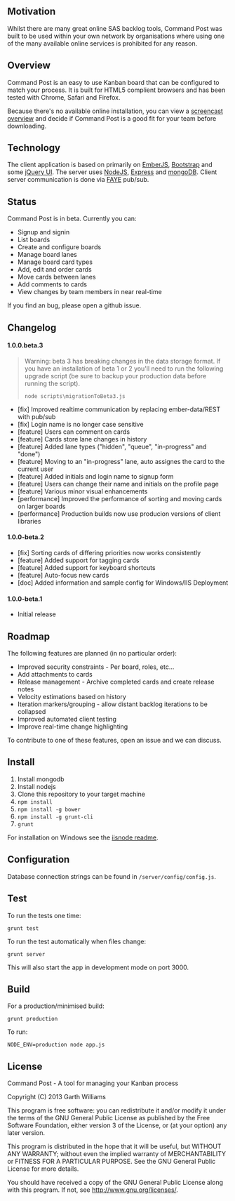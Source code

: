 Motivation
----------

Whilst there are many great online SAS backlog tools, Command Post was built to be used within
your own network by organisations where using one of the many available online services is
prohibited for any reason.

Overview
--------

Command Post is an easy to use Kanban board that can be configured to match your process. It is
built for HTML5 complient browsers and has been tested with Chrome, Safari and Firefox.

Because there's no available online installation, you can view a
[screencast overview](https://plus.google.com/+GarthWilliams/posts/bvL7PDp574g) and decide if
Command Post is a good fit for your team before downloading.

Technology
----------

The client application is based on primarily on [EmberJS](http://emberjs.com),
[Bootstrap](http://getbootstrap.com) and some [jQuery UI](http://jqueryui.com). The server uses
[NodeJS](http://nodejs.org), [Express](http://expressjs.com) and
[mongoDB](http://www.mongodb.org). Client server communication is done via
[FAYE](http://faye.jcoglan.com/) pub/sub.

Status
------

Command Post is in beta. Currently you can:

* Signup and signin
* List boards
* Create and configure boards
* Manage board lanes
* Manage board card types
* Add, edit and order cards
* Move cards between lanes
* Add comments to cards
* View changes by team members in near real-time

If you find an bug, please open a github issue.

Changelog
---------

#### 1.0.0.beta.3

> Warning: beta 3 has breaking changes in the data storage format. If you have an
> installation of beta 1 or 2 you'll need to run the following upgrade script (be
> sure to backup your production data before running the script).
>
> `node scripts\migrationToBeta3.js`

* [fix] Improved realtime communication by replacing ember-data/REST with pub/sub
* [fix] Login name is no longer case sensitive
* [feature] Users can comment on cards
* [feature] Cards store lane changes in history
* [feature] Added lane types ("hidden", "queue", "in-progress" and "done")
* [feature] Moving to an "in-progress" lane, auto assignes the card to the current user
* [feature] Added initials and login name to signup form
* [feature] Users can change their name and initials on the profile page
* [feature] Various minor visual enhancements
* [performance] Improved the performance of sorting and moving cards on larger boards
* [performance] Production builds now use producion versions of client libraries

#### 1.0.0-beta.2

* [fix] Sorting cards of differing priorities now works consistently
* [feature] Added support for tagging cards
* [feature] Added support for keyboard shortcuts
* [feature] Auto-focus new cards
* [doc] Added information and sample config for Windows/IIS Deployment

#### 1.0.0-beta.1

* Initial release

Roadmap
-------

The following features are planned (in no particular order):

* Improved security constraints - Per board, roles, etc...
* Add attachments to cards
* Release management - Archive completed cards and create release notes
* Velocity estimations based on history
* Iteration markers/grouping - allow distant backlog iterations to be collapsed
* Improved automated client testing
* Improve real-time change highlighting

To contribute to one of these features, open an issue and we can discuss.

Install
-------

1. Install mongodb
2. Install nodejs
3. Clone this repository to your target machine
4. `npm install`
5. `npm install -g bower`
6. `npm install -g grunt-cli`
7. `grunt`

For installation on Windows see the [iisnode readme](docs/iisnode/readme.md).

Configuration
-------------

Database connection strings can be found in `/server/config/config.js`.

Test
----

To run the tests one time:

`grunt test`

To run the test automatically when files change:

`grunt server`

This will also start the app in development mode on port 3000.

Build
-----

For a production/minimised build:

`grunt production`

To run:

`NODE_ENV=production node app.js`

License
-------

Command Post - A tool for managing your Kanban process

Copyright (C) 2013 Garth Williams

This program is free software: you can redistribute it and/or modify
it under the terms of the GNU General Public License as published by
the Free Software Foundation, either version 3 of the License, or
(at your option) any later version.

This program is distributed in the hope that it will be useful,
but WITHOUT ANY WARRANTY; without even the implied warranty of
MERCHANTABILITY or FITNESS FOR A PARTICULAR PURPOSE.  See the
GNU General Public License for more details.

You should have received a copy of the GNU General Public License
along with this program.  If not, see <http://www.gnu.org/licenses/>.
